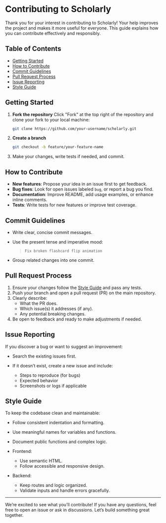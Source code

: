 # Contributing to Scholarly

Thank you for your interest in contributing to Scholarly!
Your help improves the project and makes it more useful for everyone.
This guide explains how you can contribute effectively and responsibly.

## Table of Contents

* [Getting Started](#getting-started)
* [How to Contribute](#how-to-contribute)
* [Commit Guidelines](#commit-guidelines)
* [Pull Request Process](#pull-request-process)
* [Issue Reporting](#issue-reporting)
* [Style Guide](#style-guide)

## Getting Started

1. **Fork the repository**
   Click "Fork" at the top right of the repository and clone your fork to your local machine:

   ```bash
   git clone https://github.com/your-username/scholarly.git
   ```
2. **Create a branch**

   ```bash
   git checkout -b feature/your-feature-name
   ```
3. Make your changes, write tests if needed, and commit.


## How to Contribute

* **New features**: Propose your idea in an issue first to get feedback.
* **Bug fixes**: Look for open issues labeled `bug`, or report a bug you find.
* **Documentation**: Improve README, add usage examples, or enhance inline comments.
* **Tests**: Write tests for new features or improve test coverage.

## Commit Guidelines

* Write clear, concise commit messages.
* Use the present tense and imperative mood:

  > `Fix broken flashcard flip animation`
* Group related changes into one commit.

## Pull Request Process

1. Ensure your changes follow the [Style Guide](#style-guide) and pass any tests.
2. Push your branch and open a pull request (PR) on the main repository.
3. Clearly describe:
   * What the PR does.
   * Which issue(s) it addresses (if any).
   * Any potential breaking changes.
4. Be open to feedback and ready to make adjustments if needed.

## Issue Reporting

If you discover a bug or want to suggest an improvement:

* Search the existing issues first.
* If it doesn’t exist, create a new issue and include:

  * Steps to reproduce (for bugs)
  * Expected behavior
  * Screenshots or logs if applicable

## Style Guide

To keep the codebase clean and maintainable:

* Follow consistent indentation and formatting.
* Use meaningful names for variables and functions.
* Document public functions and complex logic.
* Frontend:

  * Use semantic HTML.
  * Follow accessible and responsive design.
* Backend:

  * Keep routes and logic organized.
  * Validate inputs and handle errors gracefully.

---

We’re excited to see what you’ll contribute!
If you have any questions, feel free to open an issue or ask in discussions.
Let’s build something great together.
